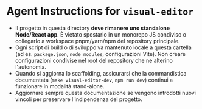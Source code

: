 # Agent Instructions for `visual-editor`

- Il progetto in questa directory **deve rimanere uno standalone Node/React app**. È vietato spostarlo in un monorepo JS condiviso o collegarlo a workspace pnpm/yarn/npm del repository principale.
- Ogni script di build o di sviluppo va mantenuto locale a questa cartella (ad es. `package.json`, `node_modules`, configurazioni Vite). Non creare configurazioni condivise nel root del repository che ne alterino l'autonomia.
- Quando si aggiorna lo scaffolding, assicurarsi che la commandistica documentata (`make visual-editor-dev`, `npm run dev`) continui a funzionare in modalità stand-alone.
- Aggiornare sempre questa documentazione se vengono introdotti nuovi vincoli per preservare l'indipendenza del progetto.
